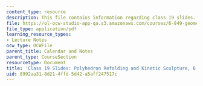```yaml
---
content_type: resource
description: This file contains information regarding class 19 slides.
file: https://ol-ocw-studio-app-qa.s3.amazonaws.com/courses/6-849-geometric-folding-algorithms-linkages-origami-polyhedra-fall-2012/8992aa318d214ffd5d42a5aff247517c_MIT6_849F12_slidesC19.pdf
file_type: application/pdf
learning_resource_types:
- Lecture Notes
ocw_type: OCWFile
parent_title: Calendar and Notes
parent_type: CourseSection
resourcetype: Document
title: 'Class 19 Slides: Polyhedron Refolding and Kinetic Sculpture, 6.849 Fall 2012'
uid: 8992aa31-8d21-4ffd-5d42-a5aff247517c
---
```


